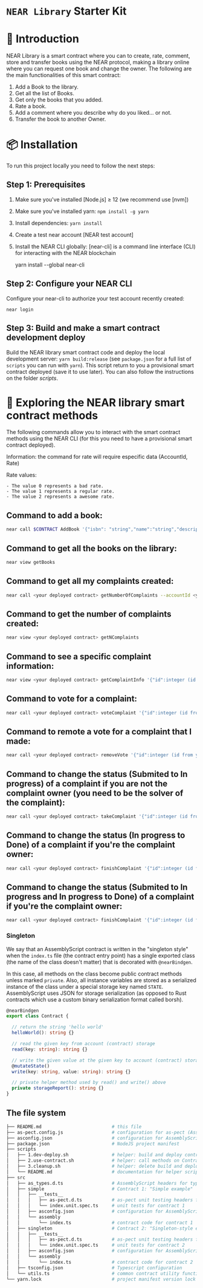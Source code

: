 # `NEAR Library` Starter Kit

📄 Introduction
==================

NEAR Library is a smart contract where you can to create, rate, comment, store and transfer books using the NEAR protocol, making a library online where you can request one book and change the owner. The following are the main functionalities of this smart contract:

1. Add a Book to the library.
2. Get all the list of Books.
3. Get only the books that you added. 
4. Rate a book.
5. Add a comment where you describe why do you liked... or not.
6. Transfer the book to another Owner.

📦 Installation
================

To run this project locally you need to follow the next steps:

Step 1: Prerequisites
------------------------------

1. Make sure you've installed [Node.js] ≥ 12 (we recommend use [nvm])
2. Make sure you've installed yarn: `npm install -g yarn`
3. Install dependencies: `yarn install`
4. Create a test near account [NEAR test account]
5. Install the NEAR CLI globally: [near-cli] is a command line interface (CLI) for interacting with the NEAR blockchain

    yarn install --global near-cli

Step 2: Configure your NEAR CLI
-------------------------------

Configure your near-cli to authorize your test account recently created:

    near login

Step 3: Build and make a smart contract development deploy  
--------------------------------

Build the NEAR library smart contract code and deploy the local development server: `yarn build:release` (see `package.json` for a full list of `scripts` you can run with `yarn`). This script return to you a provisional smart contract deployed (save it to use later). You can also follow the instructions on the folder *scripts*.


📑 Exploring the NEAR library smart contract methods 
==================

The following commands allow you to interact with the smart contract methods using the NEAR CLI (for this you need to have a provisional smart contract deployed).

Information: the command for rate will require especific data (AccountId, Rate)
 
Rate values: 

    - The value 0 represents a bad rate.
    - The value 1 represents a regular rate.  
    - The value 2 represents a awesome rate.    


Command to add a book: 
--------------------------------------------

```bash
near call $CONTRACT AddBook '{"isbn": "string","name":"string","description":"string","numpage":"number","author":"string","datepublished":"date","editions":"number"}' --account-id <your test account>
```

Command to get all the books on the library:
--------------------------------------------

```bash
near view getBooks
```

Command to get all my complaints created:
--------------------------------------------

```bash
near call <your deployed contract> getNumberOfComplaints --accountId <your test account>
```

Command to get the number of complaints created:
--------------------------------------------

```bash
near view <your deployed contract> getNComplaints
```


Command to see a specific complaint information: 
--------------------------------------------

```bash
near view <your deployed contract> getComplaintInfo '{"id":integer (id from you complaint)}' --accountId <your test account>
```

Command to vote for a complaint: 
--------------------------------------------

```bash
near call <your deployed contract> voteComplaint '{"id":integer (id from you complaint)}' --accountId <your test account>
```

Command to remote a vote for a complaint that I made: 
--------------------------------------------

```bash
near call <your deployed contract> removeVote '{"id":integer (id from you complaint)}' --accountId <your test account>
```

Command to change the status (Submited to In progress) of a complaint if you are not the complaint owner (you need to be the solver of the complaint): 
--------------------------------------------

```bash
near call <your deployed contract> takeComplaint '{"id":integer (id from you complaint)}' --accountId <your test account>
```

Command to change the status (In progress to Done) of a complaint if you're the complaint owner: 
--------------------------------------------

```bash
near call <your deployed contract> finishComplaint '{"id":integer (id from you complaint)}' --accountId <your test account>
```

Command to change the status (Submited to In progress and In progress to Done) of a complaint if you're the complaint owner: 
--------------------------------------------

```bash
near call <your deployed contract> finishComplaint '{"id":integer (id from you complaint)}' --accountId <your test account>
```

### Singleton

We say that an AssemblyScript contract is written in the "singleton style" when the `index.ts` file (the contract entry point) has a single exported class (the name of the class doesn't matter) that is decorated with `@nearBindgen`.

In this case, all methods on the class become public contract methods unless marked `private`.  Also, all instance variables are stored as a serialized instance of the class under a special storage key named `STATE`.  AssemblyScript uses JSON for storage serialization (as opposed to Rust contracts which use a custom binary serialization format called borsh).

```ts
@nearBindgen
export class Contract {

  // return the string 'hello world'
  helloWorld(): string {}

  // read the given key from account (contract) storage
  read(key: string): string {}

  // write the given value at the given key to account (contract) storage
  @mutateState()
  write(key: string, value: string): string {}

  // private helper method used by read() and write() above
  private storageReport(): string {}
}
```


## The file system

```sh
├── README.md                          # this file
├── as-pect.config.js                  # configuration for as-pect (AssemblyScript unit testing)
├── asconfig.json                      # configuration for AssemblyScript compiler (supports multiple contracts)
├── package.json                       # NodeJS project manifest
├── scripts
│   ├── 1.dev-deploy.sh                # helper: build and deploy contracts
│   ├── 2.use-contract.sh              # helper: call methods on ContractPromise
│   ├── 3.cleanup.sh                   # helper: delete build and deploy artifacts
│   └── README.md                      # documentation for helper scripts
├── src
│   ├── as_types.d.ts                  # AssemblyScript headers for type hints
│   ├── simple                         # Contract 1: "Simple example"
│   │   ├── __tests__
│   │   │   ├── as-pect.d.ts           # as-pect unit testing headers for type hints
│   │   │   └── index.unit.spec.ts     # unit tests for contract 1
│   │   ├── asconfig.json              # configuration for AssemblyScript compiler (one per contract)
│   │   └── assembly
│   │       └── index.ts               # contract code for contract 1
│   ├── singleton                      # Contract 2: "Singleton-style example"
│   │   ├── __tests__
│   │   │   ├── as-pect.d.ts           # as-pect unit testing headers for type hints
│   │   │   └── index.unit.spec.ts     # unit tests for contract 2
│   │   ├── asconfig.json              # configuration for AssemblyScript compiler (one per contract)
│   │   └── assembly
│   │       └── index.ts               # contract code for contract 2
│   ├── tsconfig.json                  # Typescript configuration
│   └── utils.ts                       # common contract utility functions
└── yarn.lock                          # project manifest version lock

```
